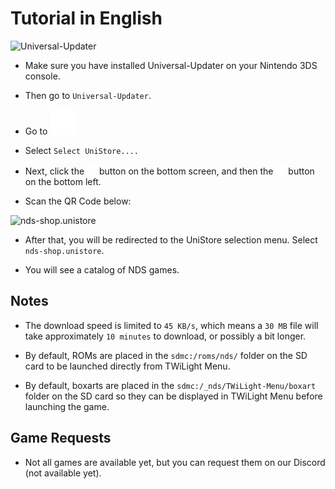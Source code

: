 # Tutorial in English

![Universal-Updater](https://raw.githubusercontent.com/TheRinzler65/NDS-Shop/main/docs/favicon.ico)

- Make sure you have installed Universal-Updater on your Nintendo 3DS console.

- Then go to `Universal-Updater`.

- Go to ![Réglages](https://github.com/Universal-Team/Universal-Updater/raw/master/assets/gfx/sprites/settings.png)

- Select `Select UniStore....`

- Next, click the ![Ajout](https://github.com/Universal-Team/Universal-Updater/raw/master/assets/gfx/sprites/add.png)  button on the bottom screen, and then the ![QR Code](https://github.com/Universal-Team/Universal-Updater/raw/master/assets/gfx/sprites/qr_code.png)  button on the bottom left.

- Scan the QR Code below:

![nds-shop.unistore](https://github.com/TheRinzler65/NDS-Shop/raw/main/qrcode-nds-shop.unistore.png)

- After that, you will be redirected to the UniStore selection menu. Select `nds-shop.unistore`.

- You will see a catalog of NDS games.


## Notes

- The download speed is limited to `45 KB/s`, which means a `30 MB` file will take approximately `10 minutes` to download, or possibly a bit longer.

- By default, ROMs are placed in the `sdmc:/roms/nds/` folder on the SD card to be launched directly from TWiLight Menu.

- By default, boxarts are placed in the `sdmc:/_nds/TWiLight-Menu/boxart` folder on the SD card so they can be displayed in TWiLight Menu before launching the game.


## Game Requests

- Not all games are available yet, but you can request them on our Discord (not available yet).